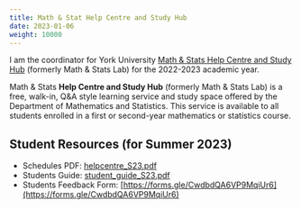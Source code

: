 ```yaml
---
title: Math & Stat Help Centre and Study Hub
date: 2023-01-06
weight: 10000
---
```


I am the coordinator for York University [Math & Stats Help Centre and Study Hub](https://www.yorku.ca/science/mathstats/help-for-undergrads/) (formerly Math & Stats Lab) for the 2022-2023 academic year.

Math & Stats **Help Centre and Study Hub** (formerly Math & Stats Lab) is a free, walk-in, Q&A style learning service and study space offered by the Department of Mathematics and Statistics. This service is available to all students enrolled in a first or second-year mathematics or statistics course.

## Student Resources (for Summer 2023)

-   Schedules PDF: [helpcentre_S23.pdf](helpcentre_S23.pdf)
-   Students Guide: [student_guide_S23.pdf](student_guide_S23.pdf)
-   Students Feedback Form: [https://forms.gle/CwdbdQA6VP9MqiUr6](https://forms.gle/CwdbdQA6VP9MqiUr6)

